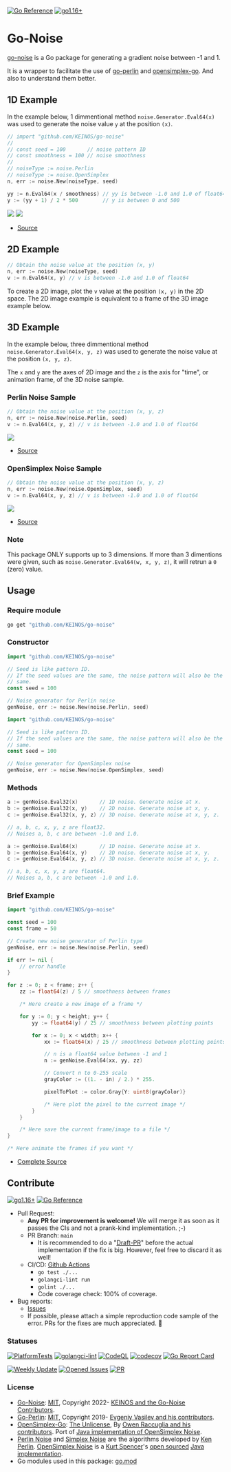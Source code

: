 [![Go Reference](https://pkg.go.dev/badge/github.com/KEINOS/go-noise.svg)](https://pkg.go.dev/github.com/KEINOS/go-noise/ "View document")
[![go1.16+](https://github.com/KEINOS/go-noise/actions/workflows/go-versions.yml/badge.svg)](https://github.com/KEINOS/go-noise/actions/workflows/go-versions.yml)

# Go-Noise

[go-noise](https://github.com/KEINOS/go-noise) is a Go package for generating a gradient noise between -1 and 1.

It is a wrapper to facilitate the use of [go-perlin](https://github.com/aquilax/go-perlin) and [opensimplex-go](https://github.com/ojrac/opensimplex-go). And also to understand them better.

## 1D Example

In the example below, 1 dimmentional method `noise.Generator.Eval64(x)` was used to generate the noise value `y` at the position `(x)`.

```go
// import "github.com/KEINOS/go-noise"
//
// const seed = 100       // noise pattern ID
// const smoothness = 100 // noise smoothness
//
// noiseType := noise.Perlin
// noiseType := noise.OpenSimplex
n, err := noise.New(noiseType, seed)

yy := n.Eval64(x / smoothness) // yy is between -1.0 and 1.0 of float64
y := (yy + 1) / 2 * 500        // y is between 0 and 500
```

![](./_example/2d/2d_perlin.png)
![](./_example/2d/2d_opensimplex.png)

- [Source](./_example/2d)

## 2D Example

```go
// Obtain the noise value at the position (x, y)
n, err := noise.New(noiseType, seed)
v := n.Eval64(x, y) // v is between -1.0 and 1.0 of float64
```

To create a 2D image, plot the `v` value at the position `(x, y)` in the 2D space. The 2D image example is equivalent to a frame of the 3D image example below.

## 3D Example

In the example below, three dimmentional method `noise.Generator.Eval64(x, y, z)` was used to generate the noise value at the position `(x, y, z)`.

The `x` and `y` are the axes of 2D image and the `z` is the axis for "time", or animation frame, of the 3D noise sample.

### Perlin Noise Sample

```go
// Obtain the noise value at the position (x, y, z)
n, err := noise.New(noise.Perlin, seed)
v := n.Eval64(x, y, z) // v is between -1.0 and 1.0 of float64
```

![](./_example/3d/animation_perlin.gif)

- [Source](./_example/3d)

### OpenSimplex Noise Sample

```go
// Obtain the noise value at the position (x, y, z)
n, err := noise.New(noise.OpenSimplex, seed)
v := n.Eval64(x, y, z) // v is between -1.0 and 1.0 of float64
```

![](./_example/3d/animation_opensimplex.gif)

- [Source](./_example/3d)

### Note

This package ONLY supports up to 3 dimensions. If more than 3 dimentions were given, such as `noise.Generator.Eval64(w, x, y, z)`, it will retrun a `0` (zero) value.

## Usage

### Require module

```bash
go get "github.com/KEINOS/go-noise"
```

### Constructor

```go
import "github.com/KEINOS/go-noise"

// Seed is like pattern ID.
// If the seed values are the same, the noise pattern will also be the
// same.
const seed = 100

// Noise generator for Perlin noise
genNoise, err := noise.New(noise.Perlin, seed)
```
```go
import "github.com/KEINOS/go-noise"

// Seed is like pattern ID.
// If the seed values are the same, the noise pattern will also be the
// same.
const seed = 100

// Noise generator for OpenSimplex noise
genNoise, err := noise.New(noise.OpenSimplex, seed)
```

### Methods

```go
a := genNoise.Eval32(x)       // 1D noise. Generate noise at x.
b := genNoise.Eval32(x, y)    // 2D noise. Generate noise at x, y.
c := genNoise.Eval32(x, y, z) // 3D noise. Generate noise at x, y, z.

// a, b, c, x, y, z are float32.
// Noises a, b, c are between -1.0 and 1.0.
```
```go
a := genNoise.Eval64(x)       // 1D noise. Generate noise at x.
b := genNoise.Eval64(x, y)    // 2D noise. Generate noise at x, y.
c := genNoise.Eval64(x, y, z) // 3D noise. Generate noise at x, y, z.

// a, b, c, x, y, z are float64.
// Noises a, b, c are between -1.0 and 1.0.
```

### Brief Example

```go
import "github.com/KEINOS/go-noise"

const seed = 100
const frame = 50

// Create new noise generator of Perlin type
genNoise, err := noise.New(noise.Perlin, seed)

if err != nil {
    // error handle
}

for z := 0; z < frame; z++ {
    zz := float64(z) / 5 // smoothness between frames

    /* Here create a new image of a frame */

    for y := 0; y < height; y++ {
        yy := float64(y) / 25 // smoothness between plotting points

        for x := 0; x < width; x++ {
            xx := float64(x) / 25 // smoothness between plotting points

            // n is a float64 value between -1 and 1
            n := genNoise.Eval64(xx, yy, zz)

            // Convert n to 0-255 scale
            grayColor := ((1. - in) / 2.) * 255.

            pixelToPlot := color.Gray{Y: uint8(grayColor)}

            /* Here plot the pixel to the current image */
        }
    }

    /* Here save the current frame/image to a file */
}

/* Here animate the frames if you want */
```

- [Complete Source](./_example/3d)

## Contribute

[![go1.16+](https://github.com/KEINOS/go-noise/actions/workflows/go-versions.yml/badge.svg)](https://github.com/KEINOS/go-noise/actions/workflows/go-versions.yml)
[![Go Reference](https://pkg.go.dev/badge/github.com/KEINOS/go-noise.svg)](https://pkg.go.dev/github.com/KEINOS/go-noise/ "View document")

- Pull Request:
    - **Any PR for improvement is welcome!** We will merge it as soon as it passes the CIs and not a prank-kind implementation. ;-)
    - PR Branch: `main`
        - It is recommended to do a "[Draft-PR](https://github.blog/2019-02-14-introducing-draft-pull-requests/)" before the actual implementation if the fix is big. However, feel free to discard it as well!
    - CI/CD: [Github Actions](./.github/workflows)
        - `go test ./...`
        - `golangci-lint run`
        - `golint ./...`
        - Code coverage check: 100% of coverage.
- Bug reports:
    - [Issues](https://github.com/KEINOS/go-noise/issues)
    - If possible, please attach a simple reproduction code sample of the error. PRs for the fixes are much appreciated. 🙏

### Statuses

[![PlatformTests](https://github.com/KEINOS/go-noise/actions/workflows/platform-test.yml/badge.svg)](https://github.com/KEINOS/go-noise/actions/workflows/platform-test.yml)
[![golangci-lint](https://github.com/KEINOS/go-noise/actions/workflows/golangci-lint.yml/badge.svg)](https://github.com/KEINOS/go-noise/actions/workflows/golangci-lint.yml)
[![CodeQL](https://github.com/KEINOS/go-noise/actions/workflows/codeQL-analysis.yml/badge.svg)](https://github.com/KEINOS/go-noise/actions/workflows/codeQL-analysis.yml)
[![codecov](https://codecov.io/gh/KEINOS/go-noise/branch/main/graph/badge.svg?token=cFoXdcwtaj)](https://codecov.io/gh/KEINOS/go-noise)
[![Go Report Card](https://goreportcard.com/badge/github.com/KEINOS/go-noise)](https://goreportcard.com/report/github.com/KEINOS/go-noise)

[![Weekly Update](https://github.com/KEINOS/go-noise/actions/workflows/weekly-update.yml/badge.svg)](https://github.com/KEINOS/go-noise/actions/workflows/weekly-update.yml)
[![Opened Issues](https://img.shields.io/github/issues/KEINOS/go-noise?color=lightblue&logo=github)](https://github.com/KEINOS/go-noise/issues "opened issues")
[![PR](https://img.shields.io/github/issues-pr/KEINOS/go-noise?color=lightblue&logo=github)](https://github.com/KEINOS/go-noise/pulls "Pull Requests")

### License

- [Go-Noise](https://github.com/KEINOS/go-noise): [MIT](https://github.com/KEINOS/go-noise/blob/main/LICENSE), Copyright 2022- [KEINOS and the Go-Noise Contributors](https://github.com/KEINOS/go-noise/graphs/contributors).
- [Go-Perlin](https://github.com/aquilax/go-perlin): [MIT](https://github.com/aquilax/go-perlin/blob/master/LICENSE), Copyright 2019- [Evgeniy Vasilev and his contributors](https://github.com/aquilax/go-perlin/graphs/contributors).
- [OpenSimplex-Go](https://github.com/ojrac/opensimplex-go): [The Unlicense](https://github.com/ojrac/opensimplex-go/blob/main/LICENSE), By [Owen Raccuglia and his contributors](https://github.com/ojrac/opensimplex-go/graphs/contributors). Port of [Java implementation of OpenSimplex Noise](https://gist.github.com/KdotJPG/b1270127455a94ac5d19).
- [Perlin Noise](https://en.wikipedia.org/wiki/Perlin_noise) and [Simplex Noise](https://en.wikipedia.org/wiki/Simplex_noise) are the algorithms developed by [Ken Perlin](https://en.wikipedia.org/wiki/Ken_Perlin). [OpenSimplex Noise](https://en.wikipedia.org/wiki/OpenSimplex_noise) is a [Kurt Spencer](https://github.com/KdotJPG/)'s [open sourced](https://gist.github.com/KdotJPG/b1270127455a94ac5d19#file-unlicense) [Java implementation](https://uniblock.tumblr.com/post/97868843242/noise).
- Go modules used in this package: [go.mod](https://github.com/KEINOS/go-noise/blob/main/go.mod)